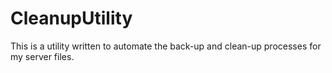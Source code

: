 # CleanupUtility

This is a utility written to automate the back-up and clean-up processes for my server files.
